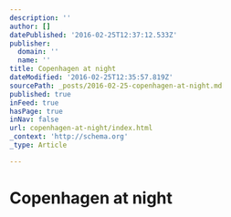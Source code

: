 ```yaml
---
description: ''
author: []
datePublished: '2016-02-25T12:37:12.533Z'
publisher:
  domain: ''
  name: ''
title: Copenhagen at night
dateModified: '2016-02-25T12:35:57.819Z'
sourcePath: _posts/2016-02-25-copenhagen-at-night.md
published: true
inFeed: true
hasPage: true
inNav: false
url: copenhagen-at-night/index.html
_context: 'http://schema.org'
_type: Article

---
```

# Copenhagen at night